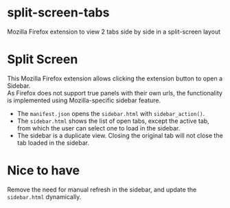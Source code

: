 # split-screen-tabs
Mozilla Firefox extension to view 2 tabs side by side in a split-screen layout

# Split Screen
This Mozilla Firefox extension allows clicking the extension button to open a Sidebar.  
As Firefox does not support true panels with their own urls, the functionality is implemented using Mozilla-specific sidebar feature.  

- The `manifest.json` opens the `sidebar.html` with `sidebar_action()`.
- The `sidebar.html` shows the list of open tabs, except the active tab, from which the user can select one to load in the sidebar.
- The sidebar is a duplicate view. Closing the original tab will not close the tab loaded in the sidebar.

# Nice to have
Remove the need for manual refresh in the sidebar, and update the `sidebar.html` dynamically.  

